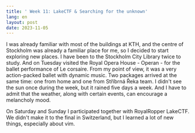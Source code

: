 ```yaml
---
title: ' Week 11: LakeCTF & Searching for the unknown'
lang: en
layout: post
date: 2023-11-05
---
```


I was already familiar with most of the buildings at KTH, and the centre of Stockholm was already a familiar place for me, so I decided to start exploring new places. I have been to the Stockholm City Library twice to study. And on Tuesday visited the Royal Opera House - Operan - for the ballet performance of Le corsaire. From my point of view, it was a very action-packed ballet with dynamic music. Two packages arrived at the same time: one from home and one from Stříbrná Řeka team. I didn't see the sun once during the week, but it rained five days a week. And I have to admit that the weather, along with certain events, can encourage a melancholy mood.

On Saturday and Sunday I participated together with RoyalRopper LakeCTF. We didn't make it to the final in Switzerland, but I learned a lot of new things, especially about vim.